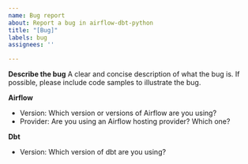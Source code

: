 ```yaml
---
name: Bug report
about: Report a bug in airflow-dbt-python
title: "[Bug]"
labels: bug
assignees: ''

---
```


**Describe the bug**
A clear and concise description of what the bug is. If possible, please include code samples to illustrate the bug.

**Airflow**
- Version: Which version or versions of Airflow are you using? 
- Provider: Are you using an Airflow hosting provider? Which one?

**Dbt**
- Version: Which version of dbt are you using?
